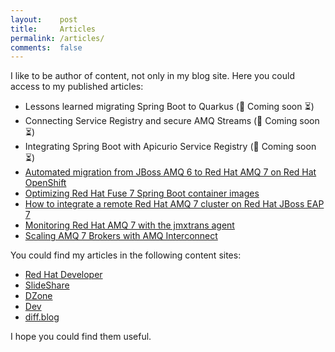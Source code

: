 ```yaml
---
layout:    post
title:     Articles
permalink: /articles/
comments:  false
---
```


I like to be author of content, not only in my blog site. Here you could
access to my published articles:

* Lessons learned migrating Spring Boot to Quarkus (:loudspeaker: Coming soon :hourglass_flowing_sand:)
* Connecting Service Registry and secure AMQ Streams (:loudspeaker: Coming soon :hourglass_flowing_sand:)
* Integrating Spring Boot with Apicurio Service Registry (:loudspeaker: Coming soon :hourglass_flowing_sand:)
* [Automated migration from JBoss AMQ 6 to Red Hat AMQ 7 on Red Hat OpenShift](https://developers.redhat.com/blog/2019/05/01/automated-migration-from-jboss-a-mq-6-to-red-hat-amq-7-on-red-hat-openshift/)
* [Optimizing Red Hat Fuse 7 Spring Boot container images](https://developers.redhat.com/blog/2019/04/26/optimizing-red-hat-fuse-7-spring-boot-container-images/)
* [How to integrate a remote Red Hat AMQ 7 cluster on Red Hat JBoss EAP 7](https://developers.redhat.com/blog/2018/12/06/how-to-integrate-a-remote-red-hat-amq-7-cluster-on-red-hat-jboss-eap-7/)
* [Monitoring Red Hat AMQ 7 with the jmxtrans agent](https://developers.redhat.com/blog/2018/06/06/monitoring-red-hat-amq-7-with-the-jmxtrans-agent/)
* [Scaling AMQ 7 Brokers with AMQ Interconnect](https://developers.redhat.com/blog/2018/05/17/scaling-amq-7-brokers-with-amq-interconnect/)

You could find my articles in the following content sites:

* [Red Hat Developer](https://developers.redhat.com/blog/author/rmartin/)
* [SlideShare](https://www2.slideshare.net/jromanmartin/presentations)
* [DZone](https://dzone.com/users/4490698/jromanmartin.html)
* [Dev](https://dev.to/rmarting)
* [diff.blog](https://diff.blog/rmarting/)

I hope you could find them useful.
